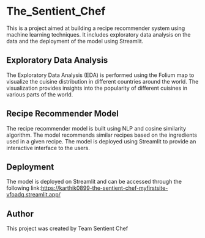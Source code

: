 # The_Sentient_Chef
This is a project aimed at building a recipe recommender system using machine learning techniques. It includes exploratory data analysis on the data and the deployment of the model using Streamlit.

## Exploratory Data Analysis
The Exploratory Data Analysis (EDA) is performed using the Folium map to visualize the cuisine distribution in different countries around the world. The visualization provides insights into the popularity of different cuisines in various parts of the world.

## Recipe Recommender Model
The recipe recommender model is built using NLP and  cosine similarity algorithm. The model recommends similar recipes based on the ingredients used in a given recipe. The model is deployed using Streamlit to provide an interactive interface to the users.

## Deployment
The model is deployed on Streamlit and can be accessed through the following link:https://karthik0899-the-sentient-chef-myfirstsite-vfoadq.streamlit.app/

## Author
This project was created by Team Sentient Chef


